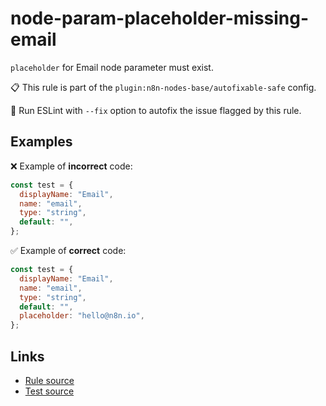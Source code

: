 [//]: # "File generated from a template. Do not edit this file directly."

# node-param-placeholder-missing-email

`placeholder` for Email node parameter must exist.

📋 This rule is part of the `plugin:n8n-nodes-base/autofixable-safe` config.

🔧 Run ESLint with `--fix` option to autofix the issue flagged by this rule.

## Examples

❌ Example of **incorrect** code:

```js
const test = {
  displayName: "Email",
  name: "email",
  type: "string",
  default: "",
};
```

✅ Example of **correct** code:

```js
const test = {
  displayName: "Email",
  name: "email",
  type: "string",
  default: "",
  placeholder: "hello@n8n.io",
};
```

## Links

- [Rule source](../../lib/rules/node-param-placeholder-missing-email.ts)
- [Test source](../../tests/node-param-placeholder-missing-email.test.ts)
